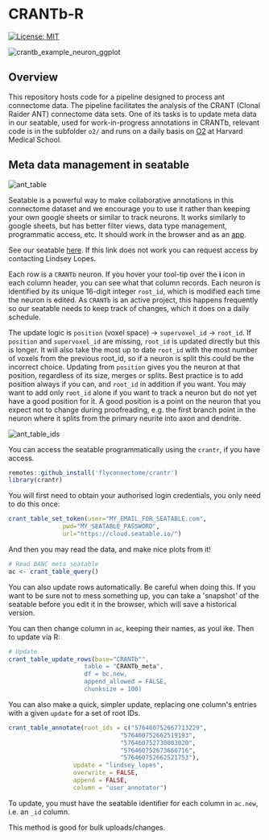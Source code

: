 # CRANTb-R

[![License: MIT](https://img.shields.io/badge/License-MIT-yellow.svg)](https://opensource.org/licenses/MIT)

![crantb_example_neuron_ggplot](https://github.com/Social-Evolution-and-Behavior/CRANTb-R/blob/main/inst/images/crantb_example_neuron_ggplot.png?raw=true)

## Overview

This repository hosts code for a pipeline designed to process ant connectome data. The pipeline facilitates the analysis of the CRANT (Clonal Raider ANT) connectome data sets. One of its tasks is to update meta data in our seatable, used for work-in-progress annotations in CRANTb, relevant code is in the subfolder `o2/` and runs on a daily basis on [O2](https://harvardmed.atlassian.net/wiki/spaces/O2/overview) at Harvard Medical School.

## Meta data management in seatable

![ant_table](https://github.com/Social-Evolution-and-Behavior/CRANTb-R/blob/main/inst/images/ant_table.png?raw=true)

Seatable is a powerful way to make collaborative annotations in this connectome dataset and we encourage you to use it rather than keeping your own google sheets or similar to track neurons.
It works similarly to google sheets, but has better filter views, data type management, programmatic access, etc. 
It should work in the browser and as an [app](https://seatable.io/en).

See our seatable [here](https://cloud.seatable.io/workspace/62919/dtable/CRANTb/?tid=0000&vid=0000).
If this link does not work you can request access by contacting Lindsey Lopes.

Each row is a `CRANTb` neuron. If you hover your tool-tip over the **i** icon in each column header, you can see what that column records.
Each neuron is identified by its unique 16-digit integer `root_id`, which is modified each time the neuron is edited.
As `CRANTb` is an active project, this happens frequently so our seatable needs to keep track of changes, which it does on a daily schedule.

The update logic is `position` (voxel space) -> `supervoxel_id` -> `root_id`.
If `position` and `supervoxel_id` are missing, `root_id` is updated directly but this is longer. 
It will also take the most up to date `root_id` with the most number of voxels from the previous root_id, so if a neuron is split this could be the incorrect choice. 
Updating from `position` gives you the neuron at that position, regardless of its size, merges or splits.
Best practice is to add position always if you can, and `root_id` in addition if you want. 
You may want to add only `root_id` alone if you want to track a neuron but do not yet have a good position for it. 
A good position is a point on the neuron that you expect not to change during proofreading, e.g. the first branch point in the neuron where it splits from the primary neurite into axon and dendrite.

![ant_table_ids](https://github.com/Social-Evolution-and-Behavior/CRANTb-R/blob/main/inst/images/ant_table_ids.png?raw=true)

You can access the seatable programmatically using the `crantr`, if you have access.

```r
remotes::github_install('flyconnectome/crantr')
library(crantr)
```

You will first need to obtain your authorised login credentials, you only need to do this once:

```r
crant_table_set_token(user="MY_EMAIL_FOR_SEATABLE.com",
               pwd="MY_SEATABLE_PASSWORD",
               url="https://cloud.seatable.io/")
```

And then you may read the data, and make nice plots from it!

```r
# Read BANC meta seatable
ac <- crant_table_query()
```

You can also update rows automatically. Be careful when doing this. If you want to be sure not to mess something up, 
you can take a 'snapshot' of the seatable before you edit it in the browser, which will save a historical version.

You can then change column in `ac`, keeping their names, as youl ike. Then to update via R:

```r
# Update
crant_table_update_rows(base="CRANTb"", 
                     table = "CRANTb_meta", 
                     df = bc.new, 
                     append_allowed = FALSE, 
                     chunksize = 100)
```

You can also make a quick, simpler update, replacing one column's entries with a given `update` for a set of root IDs.

```r
crant_table_annotate(root_ids = c("576460752667713229",
                               "576460752662519193",
                               "576460752730083020",
                               "576460752673660716",
                               "576460752662521753"),
                  update = "lindsey_lopes",
                  overwrite = FALSE,
                  append = FALSE,
                  column = "user_annotator")
```

To update, you must have the seatable identifier for each column in `ac.new`, i.e. an `_id` column.

This method is good for bulk uploads/changes.
